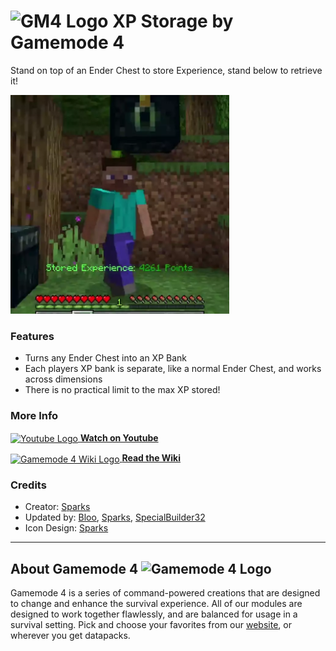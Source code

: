 # <img src="https://raw.githubusercontent.com/Gamemode4Dev/GM4_Datapacks/master/base/images/gm4_logo.png" alt="GM4 Logo" width="32" /> XP Storage by Gamemode 4<!--$pmc:delete-->

Stand on top of an Ender Chest to store Experience, stand below to retrieve it!<!--$pmc:headerSize-->

<img src="https://raw.githubusercontent.com/Gamemode4Dev/GM4_Datapacks/master/gm4_xp_storage/images/xp_storage.webp" alt="A player depositing and extracting XP in an Enderchest" height="350"/>  <!--$pmc:delete-->

### Features
- Turns any Ender Chest into an XP Bank
- Each players XP bank is separate, like a normal Ender Chest, and works across dimensions
- There is no practical limit to the max XP stored!

### More Info
[<img src="https://raw.githubusercontent.com/Gamemode4Dev/GM4_Datapacks/master/base/images/youtube_logo.png" alt="Youtube Logo" width="40" align="center"/> **Watch on Youtube**](https://www.youtube.com/watch?v=hgq-5waSpVU&index=11&list=PLpa6LLAKqMWbXt5VvxCc6H4mwI-qacdGA)

[<img src="https://raw.githubusercontent.com/Gamemode4Dev/GM4_Datapacks/master/base/images/gm4_wiki_logo.png" alt="Gamemode 4 Wiki Logo" width="40" align="center"/> **Read the Wiki**](https://wiki.gm4.co/wiki/XP_Storage)

### Credits
- Creator: [Sparks](https://bsky.app/profile/selcouthsparks.bsky.social)
- Updated by: [Bloo](https://bsky.app/profile/bloo.boo), [Sparks](https://bsky.app/profile/selcouthsparks.bsky.social), [SpecialBuilder32](https://bsky.app/profile/specialbuilder32.bsky.social)
- Icon Design: [Sparks](https://bsky.app/profile/selcouthsparks.bsky.social)

---
## About Gamemode 4 <img src="https://raw.githubusercontent.com/Gamemode4Dev/GM4_Datapacks/master/base/images/gm4_logo.png" alt="Gamemode 4 Logo" width="20"/>
Gamemode 4 is a series of command-powered creations that are designed to change and enhance the survival experience. All of our modules are designed to work together flawlessly, and are balanced for usage in a survival setting. Pick and choose your favorites from our [website](https://gm4.co), or wherever you get datapacks.